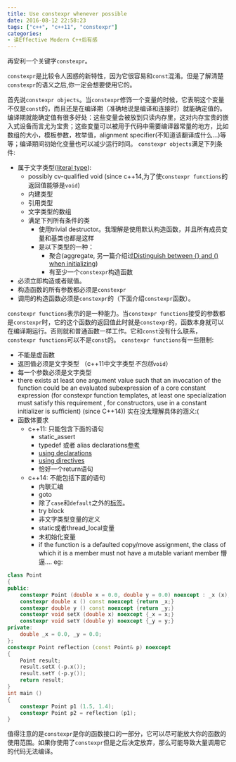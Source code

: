 ```yaml
---
title: Use constexpr whenever possible
date: 2016-08-12 22:58:23
tags: ["c++", "c++11", "constexpr"]
categories:
- 读Effective Modern C++后有感
---
```

再安利一个关键字`constexpr`。

<!-- more -->

`constexpr`是比较令人困惑的新特性，因为它很容易和`const`混淆。但是了解清楚`constexpr`的语义之后,你一定会想要使用它的。

首先说`constexpr objects`。当`constexpr`修饰一个变量的时候，它表明这个变量不仅是`const`的，而且还是在编译期（准确地说是编译和连接时）就能确定值的。
编译期就能确定值有很多好处：这些变量会被放到只读内存里，这对内存宝贵的嵌入式设备而言尤为宝贵；这些变量可以被用于代码中需要编译器常量的地方，比如数组的大小，模板参数，枚举值，alignment specifier(不知道该翻译成什么...)等等；编译期间初始化变量也可以减少运行时间。
`constexpr objects`满足下列条件:
- 属于文字类型([literal type](http://en.cppreference.com/w/cpp/concept/LiteralType)):
	- possibly cv-qualified void (since c++14,为了使`constexpr functions`的返回值能够是`void`)
	- 内建类型
	- 引用类型
	- 文字类型的数组
	- 满足下列所有条件的类
		- 使用trivial destructor。我理解是使用默认构造函数，并且所有成员变量和基类也都是这样
		- 是以下类型的一种：
			- 聚合(aggregate, 另一篇介绍过[Distinguish between {} and () when initializing](https://lizeyan.github.io/2016/07/28/Distinguish-between-and-when-initializing/))
			- 有至少一个`constexpr`构造函数
- 必须立即构造或者赋值。
- 构造函数的所有参数都必须是`constexpr`
- 调用的构造函数必须是`constexpr`的（下面介绍`constexpr`函数）。

`constexpr functions`表示的是一种能力。当`constexpr functions`接受的参数都是`constexpr`时，它的这个函数的返回值此时就是`constexpr`的，函数本身就可以在编译期运行。否则就和普通函数一样工作。它和`const`没有什么联系，`constexpr functions`可以不是`const`的。
`constexpr functions`有一些限制:
- 不能是虚函数
- 返回值必须是文字类型 （c++11中文字类型*不包括*`void`）
- 每一个参数必须是文字类型
- there exists at least one argument value such that an invocation of the function could be an evaluated subexpression of a core constant expression (for constexpr function templates, at least one specialization must satisfy this requirement , for constructors, use in a constant initializer is sufficient) (since C++14)) 实在没太理解具体的涵义:(
- 函数体要求
	- c++11: 只能包含下面的语句
		- static_assert
		- typedef 或者 alias declarations[参考](https://lizeyan.github.io/2016/08/09/Prefer-alias-declarations-to-typedefs/)
		- [using declarations](http://en.cppreference.com/w/cpp/language/namespace#Using-declarations)
		- [using directives](http://en.cppreference.com/w/cpp/language/namespace#Using-directives)
		- 恰好一个return语句
	- c++14: 不能包括下面的语句
		- 内联汇编
		- goto
		- 除了`case`和`default`之外的[标签](http://en.cppreference.com/w/cpp/language/statements#Labels)。
		- try block
		- 非文字类型变量的定义
		- static或者thread_local变量
		- 未初始化变量
		- if the function is a defaulted copy/move assignment, the class of which it is a member must not have a mutable variant member 懵逼....
eg:
``` c++
class Point
{
public:
	constexpr Point (double x = 0.0, double y = 0.0) noexcept : _x (x), _y(y) {}
	constexpr double x () const noexcept {return _x;}
	constexpr double y () const noexcept {return _y;}
	constexpr void setX (double x) noexcept {_x = x;}
	constexpr void setY (double y) noexcept {_y = y;}
private:
	double _x = 0.0, _y = 0.0;
};
constexpr Point reflection (const Point& p) noexcept
{
	Point result;
	result.setX (-p.x());
	result.setY (-p.y());
	return result;
}
int main ()
{
	constexpr Point p1 (1.5, 1.4);
	constexpr Point p2 = reflection (p1);
}
```

值得注意的是`constexpr`是你的函数接口的一部分，它可以尽可能放大你的函数的使用范围。如果你使用了`constexpr`但是之后决定放弃，那么可能导致大量调用它的代码无法编译。
